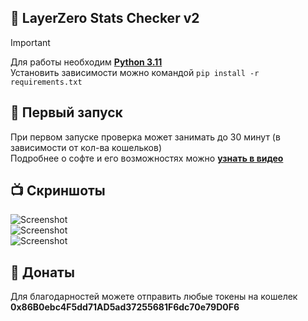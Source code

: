 ## :whale: LayerZero Stats Checker v2

> [!IMPORTANT]
> Для работы необходим [**Python 3.11**](https://www.python.org/downloads/release/python-3110/)  
> Установить зависимости можно командой `pip install -r requirements.txt`
> 
## :green_book: Первый запуск
При первом запуске проверка может занимать до 30 минут (в зависимости от кол-ва кошельков)  
Подробнее о софте и его возможностях можно [**узнать в видео**](https://youtu.be/Is5v7C_JG9E)

## :tv: Скриншоты
![Screenshot](https://i.imgur.com/onaepmW.png)  
![Screenshot](https://i.imgur.com/vebwx47.png)  
![Screenshot](https://i.imgur.com/Z1z2pny.png)  

## :money_with_wings: Донаты

Для благодарностей можете отправить любые токены на кошелек **0x86B0ebc4F5dd71AD5ad37255681F6dc70e79D0F6**
